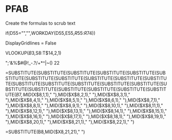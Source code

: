 # PFAB


Create the formulas to scrub text


if(D55="","",WORKDAY(D55,E55,$R$55:$R$74))

DisplayGridlines = False

VLOOKUP($B3,$S$8:$T$14,2,1)


";'&%$#@!_-.?/\+*^|~()  22

=SUBSTITUTE(SUBSTITUTE(SUBSTITUTE(SUBSTITUTE(SUBSTITUTE(SUBSTITUTE(SUBSTITUTE(SUBSTITUTE(SUBSTITUTE(SUBSTITUTE(SUBSTITUTE(SUBSTITUTE(SUBSTITUTE(SUBSTITUTE(SUBSTITUTE(SUBSTITUTE(SUBSTITUTE(SUBSTITUTE(SUBSTITUTE(SUBSTITUTE(SUBSTITUTE(SUBSTITUTE($B7,MID($X$8,1,1)," "),MID($X$8,2,1)," "),MID($X$8,3,1)," "),MID($X$8,4,1)," "),MID($X$8,5,1)," "),MID($X$8,6,1)," "),MID($X$8,7,1)," "),MID($X$8,8,1)," "),MID($X$8,9,1)," "),MID($X$8,10,1)," "),MID($X$8,11,1)," "),MID($X$8,12,1)," "),MID($X$8,13,1)," "),MID($X$8,14,1)," "),MID($X$8,15,1)," "),MID($X$8,16,1)," "),MID($X$8,17,1)," "),MID($X$8,18,1)," "),MID($X$8,19,1)," "),MID($X$8,20,1)," "),MID($X$8,21,1)," "),MID($X$8,22,1)," ")

=SUBSTITUTE(B8,MID($X8,21,21)," ")
